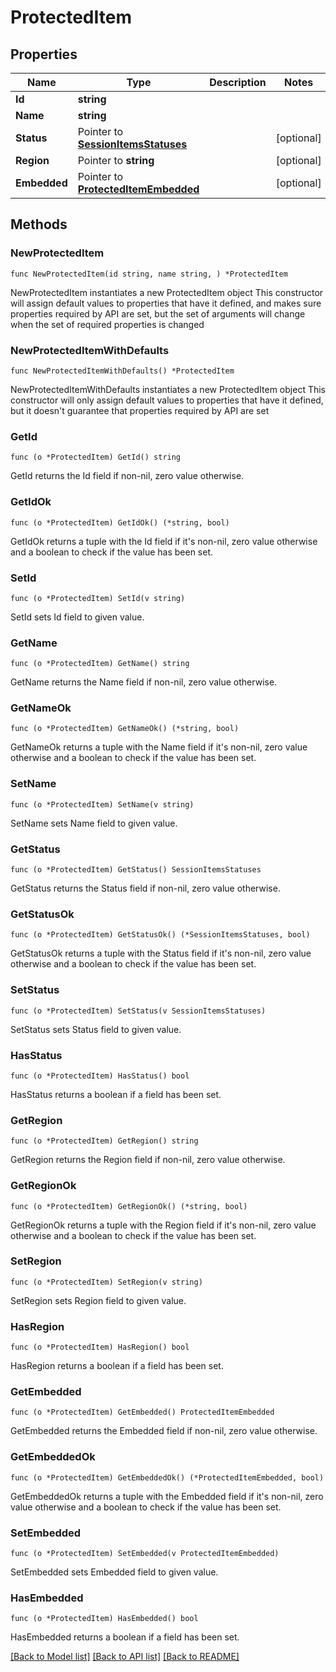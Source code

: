 # ProtectedItem

## Properties

Name | Type | Description | Notes
------------ | ------------- | ------------- | -------------
**Id** | **string** |  | 
**Name** | **string** |  | 
**Status** | Pointer to [**SessionItemsStatuses**](SessionItemsStatuses.md) |  | [optional] 
**Region** | Pointer to **string** |  | [optional] 
**Embedded** | Pointer to [**ProtectedItemEmbedded**](ProtectedItemEmbedded.md) |  | [optional] 

## Methods

### NewProtectedItem

`func NewProtectedItem(id string, name string, ) *ProtectedItem`

NewProtectedItem instantiates a new ProtectedItem object
This constructor will assign default values to properties that have it defined,
and makes sure properties required by API are set, but the set of arguments
will change when the set of required properties is changed

### NewProtectedItemWithDefaults

`func NewProtectedItemWithDefaults() *ProtectedItem`

NewProtectedItemWithDefaults instantiates a new ProtectedItem object
This constructor will only assign default values to properties that have it defined,
but it doesn't guarantee that properties required by API are set

### GetId

`func (o *ProtectedItem) GetId() string`

GetId returns the Id field if non-nil, zero value otherwise.

### GetIdOk

`func (o *ProtectedItem) GetIdOk() (*string, bool)`

GetIdOk returns a tuple with the Id field if it's non-nil, zero value otherwise
and a boolean to check if the value has been set.

### SetId

`func (o *ProtectedItem) SetId(v string)`

SetId sets Id field to given value.


### GetName

`func (o *ProtectedItem) GetName() string`

GetName returns the Name field if non-nil, zero value otherwise.

### GetNameOk

`func (o *ProtectedItem) GetNameOk() (*string, bool)`

GetNameOk returns a tuple with the Name field if it's non-nil, zero value otherwise
and a boolean to check if the value has been set.

### SetName

`func (o *ProtectedItem) SetName(v string)`

SetName sets Name field to given value.


### GetStatus

`func (o *ProtectedItem) GetStatus() SessionItemsStatuses`

GetStatus returns the Status field if non-nil, zero value otherwise.

### GetStatusOk

`func (o *ProtectedItem) GetStatusOk() (*SessionItemsStatuses, bool)`

GetStatusOk returns a tuple with the Status field if it's non-nil, zero value otherwise
and a boolean to check if the value has been set.

### SetStatus

`func (o *ProtectedItem) SetStatus(v SessionItemsStatuses)`

SetStatus sets Status field to given value.

### HasStatus

`func (o *ProtectedItem) HasStatus() bool`

HasStatus returns a boolean if a field has been set.

### GetRegion

`func (o *ProtectedItem) GetRegion() string`

GetRegion returns the Region field if non-nil, zero value otherwise.

### GetRegionOk

`func (o *ProtectedItem) GetRegionOk() (*string, bool)`

GetRegionOk returns a tuple with the Region field if it's non-nil, zero value otherwise
and a boolean to check if the value has been set.

### SetRegion

`func (o *ProtectedItem) SetRegion(v string)`

SetRegion sets Region field to given value.

### HasRegion

`func (o *ProtectedItem) HasRegion() bool`

HasRegion returns a boolean if a field has been set.

### GetEmbedded

`func (o *ProtectedItem) GetEmbedded() ProtectedItemEmbedded`

GetEmbedded returns the Embedded field if non-nil, zero value otherwise.

### GetEmbeddedOk

`func (o *ProtectedItem) GetEmbeddedOk() (*ProtectedItemEmbedded, bool)`

GetEmbeddedOk returns a tuple with the Embedded field if it's non-nil, zero value otherwise
and a boolean to check if the value has been set.

### SetEmbedded

`func (o *ProtectedItem) SetEmbedded(v ProtectedItemEmbedded)`

SetEmbedded sets Embedded field to given value.

### HasEmbedded

`func (o *ProtectedItem) HasEmbedded() bool`

HasEmbedded returns a boolean if a field has been set.


[[Back to Model list]](../README.md#documentation-for-models) [[Back to API list]](../README.md#documentation-for-api-endpoints) [[Back to README]](../README.md)


